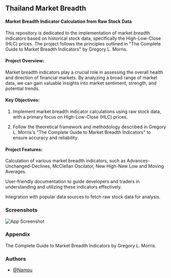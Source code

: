
## Thailand Market Breadth

#### Market Breadth Indicator Calculation from Raw Stock Data
This repository is dedicated to the implementation of market breadth indicators based on historical stock data, specifically the High-Low-Close (HLC) prices. The project follows the principles outlined in "The Complete Guide to Market Breadth Indicators" by Gregory L. Morris.

#### Project Overview:
Market breadth indicators play a crucial role in assessing the overall health and direction of financial markets. By analyzing a broad range of market data, we can gain valuable insights into market sentiment, strength, and potential trends.

#### Key Objectives:
1) Implement market breadth indicator calculations using raw stock data, with a primary focus on High-Low-Close (HLC) prices.

2) Follow the theoretical framework and methodology described in Gregory L. Morris's "The Complete Guide to Market Breadth Indicators" to ensure accuracy and reliability.

#### Project Features:
Calculation of various market breadth indicators, such as Advances-Unchanged-Declines, McClellan Oscilator, New High-New Low and Moving Averages.

User-friendly documentation to guide developers and traders in understanding and utilizing these indicators effectively.

Integration with popular data sources to fetch raw stock data for analysis.
### Screenshots

![App Screenshot]([https://via.placeholder.com/468x300?text=App+Screenshot+Here](https://github.com/SamapanThongmee/thailand_market_breadth/blob/main/images/AdvUncDec_McClellanOsc.png))


### Appendix

The Complete Guide to Market Breadth Indicators by Gregory L. Morris.


### Authors

- [@Nampu](https://github.com/SamapanThongmee)

